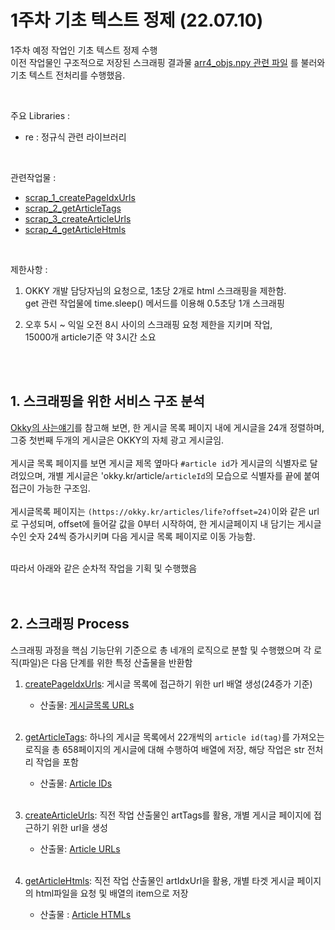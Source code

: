 # 1주차 기초 텍스트 정제 (22.07.10)
1주차 예정 작업인 기초 텍스트 정제 수행 <br>
이전 작업물인 구조적으로 저장된 스크래핑 결과물 [arr4_objs.npy 관련 파일](https://github.com/ABizCho/SMA_2022summerProject/blob/main/scrap_4_getArticleHtmls.py) 를 불러와 기초 텍스트 전처리를  수행했음.

<br>

주요 Libraries : 
- re : 정규식 관련 라이브러리

<br>

관련작업물 : 
- [scrap_1_createPageIdxUrls](https://github.com/ABizCho/SMA_2022summerProject/blob/main/scrap_1_createPageIdxUrls.py)
- [scrap_2_getArticleTags](https://github.com/ABizCho/SMA_2022summerProject/blob/main/scrap_2_getArticleTags.py)
- [scrap_3_createArticleUrls](https://github.com/ABizCho/SMA_2022summerProject/blob/main/scrap_3_createArticleUrls.py)
- [scrap_4_getArticleHtmls](https://github.com/ABizCho/SMA_2022summerProject/blob/main/scrap_4_getArticleHtmls.py)

<br>

제한사항 : 
1. OKKY 개발 담당자님의 요청으로, 1초당 2개로 html 스크래핑을 제한함.<br> get 관련 작업물에 time.sleep() 메서드를 이용해 0.5초당 1개 스크래핑

2. 오후 5시 ~ 익일 오전 8시 사이의 스크래핑 요청 제한을 지키며 작업,<br> 15000개 article기준 약 3시간 소요

<br><br>

## 1. 스크래핑을 위한 서비스 구조 분석
[Okky의 사는얘기](https://okky.kr/articles/life?offset=0&max=24&sort=id&order=desc)를 참고해 보면, 한 게시글 목록 페이지 내에 게시글을 24개 정렬하며, 그중 첫번째 두개의 게시글은 OKKY의 자체 광고 게시글임.
<br><br>
게시글 목록 페이지를 보면 게시글 제목 옆마다 `#article id`가 게시글의 식별자로 달려있으며, 개별 게시글은 'okky.kr/article/`articleId`의 모습으로 식별자를 끝에 붙여 접근이 가능한 구조임.
<br><br>
게시글목록 페이지는 `(https://okky.kr/articles/life?offset=24)`이와 같은 url로 구성되며, offset에 들어갈 값을 0부터 시작하여, 한 게시글페이지 내 담기는 게시글 수인 숫자 24씩 증가시키며 다음 게시글 목록 페이지로 이동 가능함.
<br><br>

따라서 아래와 같은 순차적 작업을 기획 및 수행했음
<br><br><br>

## 2. 스크래핑 Process
스크래핑 과정을 핵심 기능단위 기준으로 총 네개의 로직으로 분할 및 수행했으며 각 로직(파일)은 다음 단계를 위한 특정 산출물을 반환함

1. [createPageIdxUrls](): 게시글 목록에 접근하기 위한 url 배열 생성(24증가 기준)
    - 산출물: [게시글목록 URLs](https://github.com/ABizCho/SMA_2022summerProject/blob/main/arr1_pageIdxUrl.txt)
<br><br>

1. [getArticleTags](): 하나의 게시글 목록에서 22개씩의 `article id(tag)`를 가져오는 로직을 총 658페이지의 게시글에 대해 수행하여 배열에 저장, 해당 작업은 str 전처리 작업을 포함
    - 산출물: [Article IDs](https://github.com/ABizCho/SMA_2022summerProject/blob/main/arr2_artTags.txt)
<br><br>

1.  [createArticleUrls](): 직전 작업 산출물인 artTags를 활용, 개별 게시글 페이지에 접근하기 위한 url을 생성
    - 산출물: [Article URLs](https://github.com/ABizCho/SMA_2022summerProject/blob/main/arr3_artIdxUrl.txt)
<br><br>

1. [getArticleHtmls]():  직전 작업 산출물인 artIdxUrl을 활용, 개별 타겟 게시글 페이지의 html파일을 요청 및 배열의 item으로 저장
    - 산출물 : [Article HTMLs](https://github.com/ABizCho/SMA_2022summerProject/blob/main/arr4_artHtmls.txt)
<br><br>